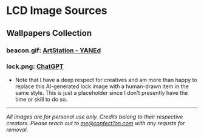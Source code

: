 # LCD Image Sources

## Wallpapers Collection

### beacon.gif: [ArtStation - YANEd](https://www.artstation.com/artwork/Nx6XmN)

### lock.png: [ChatGPT](https://chatgpt.com/)
 - Note that I have a deep respect for creatives and am more than happy to replace this AI-generated lock image with a human-drawn item in the same style. This is just a placeholder since I don't presently have the time or skill to do so.

---

*All images are for personal use only. Credits belong to their respective creators. Please reach out to [me@confect1on.com](mailto:me@confect1on.com) with any requsts for removal.*